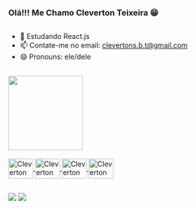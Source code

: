 ### Olá!!! Me Chamo Cleverton Teixeira 😁
##

- 🌱 Estudando React.js
- 📫 Contate-me no email: clevertons.b.t@gmail.com
- 😄 Pronouns: ele/dele
## 

<div>
   <a href="https://github.com/ClevertonS"/>
   <img height="150em" src="https://github-readme-stats.vercel.app/api/top-langs/?username=ClevertonS&layout=compact&langs_count=16&theme=github_dark"/>
</div>

<div style="display": inline_block"/><br/>
  <img align="center" alt="Cleverton Icon Js" height="40" width="50" src="https://cdn.jsdelivr.net/gh/devicons/devicon/icons/javascript/javascript-original.svg">
  <img align="center" alt="Cleverton Icon Js" height="40" width="50" src="https://cdn.jsdelivr.net/gh/devicons/devicon/icons/html5/html5-original.svg">
  <img align="center" alt="Cleverton Icon Js" height="40" width="50" src="https://cdn.jsdelivr.net/gh/devicons/devicon/icons/css3/css3-original.svg">
  <img align="center" alt="Cleverton Icon Js" height="40" width="50" src="https://cdn.jsdelivr.net/gh/devicons/devicon/icons/react/react-original.svg">
<div/>

##																																																														
<div>
	<a href="https://www.linkedin.com/in/cleverton-teixeira-261672209/" target="_blank"><img src="https://img.shields.io/badge/LinkedIn-0077B5?style=for-the-badge&logo=linkedin&logoColor=white" target="_blank"></a>
	<a href="mailto:clevertons.b.t@gmail.com" target="_blank"><img src="https://img.shields.io/badge/Gmail-D14836?style=for-the-badge&logo=gmail&logoColor=white" target="_blank"></a>
	
	
